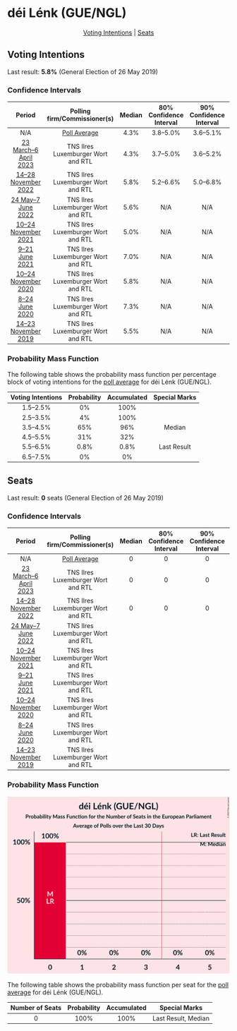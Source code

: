 # déi Lénk (GUE/NGL)

<p align="center"><a href="#voting-intentions">Voting Intentions</a> | <a href="#seats">Seats</a></p>

## Voting Intentions

Last result: **5.8%** (General Election of 26 May 2019)

### Confidence Intervals

| Period     | Polling firm/Commissioner(s) | Median | 80% Confidence Interval | 90% Confidence Interval | 95% Confidence Interval | 99% Confidence Interval |
|:----------:|:----------------:|:-----------:|:-----------------------:|:-----------------------:|:-----------------------:|:-----------------------:|
| N/A | [Poll Average](average.html) | 4.3% | 3.8–5.0% | 3.6–5.1% | 3.5–5.3% | 3.2–5.6% |
| [23 March–6 April 2023](2023-04-06-TNSIlres.html) | TNS Ilres <br> Luxemburger Wort and RTL | 4.3% | 3.7–5.0% | 3.6–5.2% | 3.5–5.3% | 3.2–5.7% |
| [14–28 November 2022](2022-11-28-TNSIlres.html) | TNS Ilres <br> Luxemburger Wort and RTL | 5.8% | 5.2–6.6% | 5.0–6.8% | 4.8–7.0% | 4.5–7.4% |
| [24 May–7 June 2022](2022-06-07-TNSIlres.html) | TNS Ilres <br> Luxemburger Wort and RTL | 5.6% | N/A | N/A | N/A | N/A |
| [10–24 November 2021](2021-11-24-TNSIlres.html) | TNS Ilres <br> Luxemburger Wort and RTL | 5.0% | N/A | N/A | N/A | N/A |
| [9–21 June 2021](2021-06-21-TNSIlres.html) | TNS Ilres <br> Luxemburger Wort and RTL | 7.0% | N/A | N/A | N/A | N/A |
| [10–24 November 2020](2020-11-24-TNSIlres.html) | TNS Ilres <br> Luxemburger Wort and RTL | 5.8% | N/A | N/A | N/A | N/A |
| [8–24 June 2020](2020-06-24-TNSIlres.html) | TNS Ilres <br> Luxemburger Wort and RTL | 7.3% | N/A | N/A | N/A | N/A |
| [14–23 November 2019](2019-11-23-TNSIlres.html) | TNS Ilres <br> Luxemburger Wort and RTL | 5.5% | N/A | N/A | N/A | N/A |

### Probability Mass Function

The following table shows the probability mass function per percentage block of voting intentions for the [poll average](average.html) for déi Lénk (GUE/NGL).

| Voting Intentions | Probability | Accumulated | Special Marks |
|:-----------------:|:-----------:|:-----------:|:-------------:|
| 1.5–2.5% | 0% | 100% |  |
| 2.5–3.5% | 4% | 100% |  |
| 3.5–4.5% | 65% | 96% | Median |
| 4.5–5.5% | 31% | 32% |  |
| 5.5–6.5% | 0.8% | 0.8% | Last Result |
| 6.5–7.5% | 0% | 0% |  |


## Seats

Last result: **0** seats (General Election of 26 May 2019)

### Confidence Intervals

| Period     | Polling firm/Commissioner(s) | Median | 80% Confidence Interval | 90% Confidence Interval | 95% Confidence Interval | 99% Confidence Interval |
|:----------:|:----------------:|:------:|:-----------------------:|:-----------------------:|:-----------------------:|:-----------------------:|
| N/A | [Poll Average](average.html) | 0 | 0 | 0 | 0 | 0 |
| [23 March–6 April 2023](2023-04-06-TNSIlres.html) | TNS Ilres <br> Luxemburger Wort and RTL | 0 | 0 | 0 | 0 | 0 |
| [14–28 November 2022](2022-11-28-TNSIlres.html) | TNS Ilres <br> Luxemburger Wort and RTL | 0 | 0 | 0 | 0 | 0 |
| [24 May–7 June 2022](2022-06-07-TNSIlres.html) | TNS Ilres <br> Luxemburger Wort and RTL |  |  |  |  |  |
| [10–24 November 2021](2021-11-24-TNSIlres.html) | TNS Ilres <br> Luxemburger Wort and RTL |  |  |  |  |  |
| [9–21 June 2021](2021-06-21-TNSIlres.html) | TNS Ilres <br> Luxemburger Wort and RTL |  |  |  |  |  |
| [10–24 November 2020](2020-11-24-TNSIlres.html) | TNS Ilres <br> Luxemburger Wort and RTL |  |  |  |  |  |
| [8–24 June 2020](2020-06-24-TNSIlres.html) | TNS Ilres <br> Luxemburger Wort and RTL |  |  |  |  |  |
| [14–23 November 2019](2019-11-23-TNSIlres.html) | TNS Ilres <br> Luxemburger Wort and RTL |  |  |  |  |  |

### Probability Mass Function

![Graph with seats probability mass function not yet produced](average-seats-pmf-déilénkguengl.png "Seats Probability Mass Function")

The following table shows the probability mass function per seat for the [poll average](average.html) for déi Lénk (GUE/NGL).

| Number of Seats | Probability | Accumulated | Special Marks |
|:---------------:|:-----------:|:-----------:|:-------------:|
| 0 | 100% | 100% | Last Result, Median |


